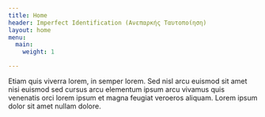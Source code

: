 ```yaml
---
title: Home
header: Imperfect Identification (Ανεπαρκής Ταυτοποίηση)
layout: home
menu:
  main:
    weight: 1

---
```

Etiam quis viverra lorem, in semper lorem. Sed nisl arcu euismod sit amet nisi euismod sed cursus arcu elementum ipsum arcu vivamus quis venenatis orci lorem ipsum et magna feugiat veroeros aliquam. Lorem ipsum dolor sit amet nullam dolore.
